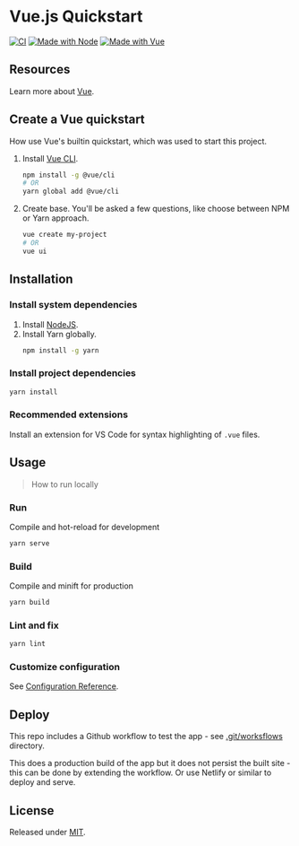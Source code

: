 # Vue.js Quickstart

[![CI](https://github.com/MichaelCurrin/vue-js-quickstart/workflows/CI/badge.svg)](https://github.com/MichaelCurrin/vue-js-quickstart/actions)
[![Made with Node](https://img.shields.io/badge/Node.js->=10.X-blue)](https://nodejs.org)
[![Made with Vue](https://img.shields.io/github/package-json/dependency-version/MichaelCurrin/vue-js-quickstart/vue)](https://www.npmjs.com/package/vue)


## Resources

Learn more about [Vue](https://github.com/MichaelCurrin/learn-to-code/blob/master/en/topics/scripting_languages/JavaScript/frameworks.md#vue).


## Create a Vue quickstart

How use Vue's builtin quickstart, which was used to start this project.

1. Install [Vue CLI](https://cli.vuejs.org/).
    ```sh
    npm install -g @vue/cli
    # OR
    yarn global add @vue/cli
    ```
2. Create base. You'll be asked a few questions, like choose between NPM or Yarn approach.
    ```sh
    vue create my-project
    # OR
    vue ui
    ```


## Installation

### Install system dependencies

1. Install [NodeJS](https://github.com/MichaelCurrin/learn-to-code/blob/master/en/topics/scripting_languages/JavaScript/node.md).
2. Install Yarn globally.
    ```sh
    npm install -g yarn
    ```
    
### Install project dependencies

```sh
yarn install
```

### Recommended extensions

Install an extension for VS Code for syntax highlighting of `.vue` files.


## Usage
> How to run locally

### Run

Compile and hot-reload for development

```sh
yarn serve
```

### Build

Compile and minift for production

```sh
yarn build
```

### Lint and fix

```sh
yarn lint
```

### Customize configuration

See [Configuration Reference](https://cli.vuejs.org/config/).


## Deploy

This repo includes a Github workflow to test the app - see [.git/worksflows](/.git/workflows/) directory.

This does a production build of the app but it does not persist the built site - this can be done by extending the workflow. Or use Netlify or similar to deploy and serve.


## License

Released under [MIT](/LICENSE).
